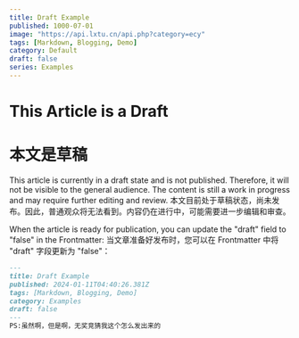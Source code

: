 ```yaml
---
title: Draft Example
published: 1000-07-01
image: "https://api.lxtu.cn/api.php?category=ecy"
tags: [Markdown, Blogging, Demo]
category: Default
draft: false
series: Examples
---
```


# This Article is a Draft
# 本文是草稿

This article is currently in a draft state and is not published. Therefore, it will not be visible to the general audience. The content is still a work in progress and may require further editing and review.
本文目前处于草稿状态，尚未发布。因此，普通观众将无法看到。内容仍在进行中，可能需要进一步编辑和审查。

When the article is ready for publication, you can update the "draft" field to "false" in the Frontmatter:
当文章准备好发布时，您可以在 Frontmatter 中将 "draft" 字段更新为 "false"：

```markdown
---
title: Draft Example
published: 2024-01-11T04:40:26.381Z
tags: [Markdown, Blogging, Demo]
category: Examples
draft: false
---
PS:虽然啊，但是啊，无奖竞猜我这个怎么发出来的
